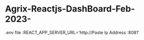 # Agrix-Reactjs-DashBoard-Feb-2023-
.env file :REACT_APP_SERVER_URL='http://Paste Ip Address :8081'
